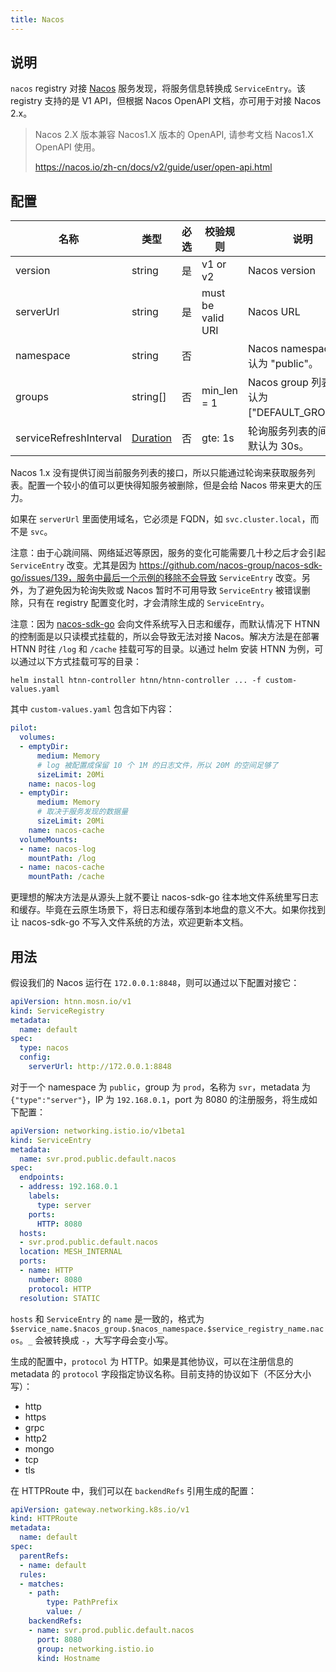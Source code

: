 ```yaml
---
title: Nacos
---
```


## 说明

`nacos` registry 对接 [Nacos](https://nacos.io/) 服务发现，将服务信息转换成 `ServiceEntry`。该 registry 支持的是 V1 API，但根据 Nacos OpenAPI 文档，亦可用于对接 Nacos 2.x。

> Nacos 2.X 版本兼容 Nacos1.X 版本的 OpenAPI, 请参考文档 Nacos1.X OpenAPI 使用。
>
> https://nacos.io/zh-cn/docs/v2/guide/user/open-api.html

## 配置

| 名称                      | 类型                              | 必选 | 校验规则              | 说明                                    |
|-------------------------|---------------------------------|----|-------------------|---------------------------------------|
| version                 | string                          | 是  | v1 or v2          | Nacos version                         |
| serverUrl               | string                          | 是  | must be valid URI | Nacos URL                             |
| namespace               | string                          | 否  |                   | Nacos namespace。默认为 "public"。         |
| groups                  | string[]                        | 否  | min_len = 1       | Nacos group 列表。默认为 ["DEFAULT_GROUP"]。 |
| serviceRefreshInterval  | [Duration](../type.md#duration) | 否  | gte: 1s           | 轮询服务列表的间隔。默认为 30s。                    |

Nacos 1.x 没有提供订阅当前服务列表的接口，所以只能通过轮询来获取服务列表。配置一个较小的值可以更快得知服务被删除，但是会给 Nacos 带来更大的压力。

如果在 `serverUrl` 里面使用域名，它必须是 FQDN，如 `svc.cluster.local`，而不是 `svc`。

注意：由于心跳间隔、网络延迟等原因，服务的变化可能需要几十秒之后才会引起 `ServiceEntry` 改变。尤其是因为 https://github.com/nacos-group/nacos-sdk-go/issues/139，服务中最后一个示例的移除不会导致 `ServiceEntry` 改变。另外，为了避免因为轮询失败或 Nacos 暂时不可用导致 `ServiceEntry` 被错误删除，只有在 registry 配置变化时，才会清除生成的 `ServiceEntry`。

注意：因为 [nacos-sdk-go](https://github.com/nacos-group/nacos-sdk-go/) 会向文件系统写入日志和缓存，而默认情况下 HTNN 的控制面是以只读模式挂载的，所以会导致无法对接 Nacos。解决方法是在部署 HTNN 时往 `/log` 和 `/cache` 挂载可写的目录。以通过 helm 安装 HTNN 为例，可以通过以下方式挂载可写的目录：

```shell
helm install htnn-controller htnn/htnn-controller ... -f custom-values.yaml
```

其中 `custom-values.yaml` 包含如下内容：

```yaml
pilot:
  volumes:
  - emptyDir:
      medium: Memory
      # log 被配置成保留 10 个 1M 的日志文件，所以 20M 的空间足够了
      sizeLimit: 20Mi
    name: nacos-log
  - emptyDir:
      medium: Memory
      # 取决于服务发现的数据量
      sizeLimit: 20Mi
    name: nacos-cache
  volumeMounts:
  - name: nacos-log
    mountPath: /log
  - name: nacos-cache
    mountPath: /cache
```

更理想的解决方法是从源头上就不要让 nacos-sdk-go 往本地文件系统里写日志和缓存。毕竟在云原生场景下，将日志和缓存落到本地盘的意义不大。如果你找到让 nacos-sdk-go 不写入文件系统的方法，欢迎更新本文档。

## 用法

假设我们的 Nacos 运行在 `172.0.0.1:8848`，则可以通过以下配置对接它：

```yaml
apiVersion: htnn.mosn.io/v1
kind: ServiceRegistry
metadata:
  name: default
spec:
  type: nacos
  config:
    serverUrl: http://172.0.0.1:8848
```

对于一个 namespace 为 `public`，group 为 `prod`，名称为 `svr`，metadata 为 `{"type":"server"}`，IP 为 `192.168.0.1`，port 为 8080 的注册服务，将生成如下配置：

```yaml
apiVersion: networking.istio.io/v1beta1
kind: ServiceEntry
metadata:
  name: svr.prod.public.default.nacos
spec:
  endpoints:
  - address: 192.168.0.1
    labels:
      type: server
    ports:
      HTTP: 8080
  hosts:
  - svr.prod.public.default.nacos
  location: MESH_INTERNAL
  ports:
  - name: HTTP
    number: 8080
    protocol: HTTP
  resolution: STATIC
```

`hosts` 和 `ServiceEntry` 的 `name` 是一致的，格式为 `$service_name.$nacos_group.$nacos_namespace.$service_registry_name.nacos`。`_` 会被转换成 `-`，大写字母会变小写。

生成的配置中，`protocol` 为 HTTP。如果是其他协议，可以在注册信息的 metadata 的 `protocol` 字段指定协议名称。目前支持的协议如下（不区分大小写）：

- http
- https
- grpc
- http2
- mongo
- tcp
- tls

在 HTTPRoute 中，我们可以在 `backendRefs` 引用生成的配置：

```yaml
apiVersion: gateway.networking.k8s.io/v1
kind: HTTPRoute
metadata:
  name: default
spec:
  parentRefs:
  - name: default
  rules:
  - matches:
    - path:
        type: PathPrefix
        value: /
    backendRefs:
    - name: svr.prod.public.default.nacos
      port: 8080
      group: networking.istio.io
      kind: Hostname
```